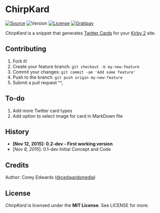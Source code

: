 # ChirpKard

[![Source](https://img.shields.io/badge/source-cedwardsmedia/chirpkard-blue.svg?style=flat-square "Source")](https://www.github.com/cedwardsmedia/chirpkard)
![Version](https://img.shields.io/badge/version-0.2--dev-red.svg?style=flat-square)
[![License](https://img.shields.io/badge/license-MIT-lightgrey.svg?style=flat-square "License")](./LICENSE)
[![Gratipay](https://img.shields.io/gratipay/cedwardsmedia.svg?style=flat-square "License")](https://gratipay.com/~cedwardsmedia/)

_ChirpKard_ is a snippet that generates [Twitter Cards](https://dev.twitter.com/cards/overview) for your [Kirby 2](https://www.getkirby.com/) site.

## Contributing

1. Fork it!
2. Create your feature branch: `git checkout -b my-new-feature`
3. Commit your changes: `git commit -am 'Add some feature'`
4. Push to the branch: `git push origin my-new-feature`
5. Submit a pull request ^^,

## To-do

1. Add more Twitter card types
2. Add option to select image for card in MarkDown file

## History

 - **[Nov 12, 2015]: 0.2-dev - First working version**
 - [_Nov 8, 2015_]: 0.1-dev Initial Concept and Code


## Credits
Author: Corey Edwards ([@cedwardsmedia](https://www.twitter.com/cedwardsmedia))

## License
_ChirpKard_ is licensed under the **MIT License**. See LICENSE for more.
